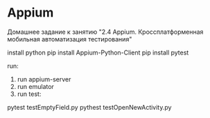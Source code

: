 # Appium
Домашнее задание к занятию "2.4 Appium. Кроссплатформенная мобильная автоматизация тестирования"


install python
pip install Appium-Python-Client
pip install pytest

run:

1. run appium-server
2. run emulator 
3. run test:

pytest testEmptyField.py
pythest testOpenNewActivity.py
